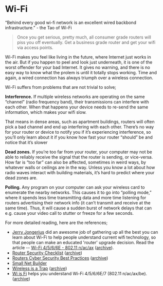 # Wi-Fi

“Behind every good wi-fi network is an excellent wired backbond infrastructure.” - the Tao of Wi-Fi

> Once you get serious, pretty much, all consumer grade routers will piss you off eventually. Get a business grade router and get your wifi via access points.

Wi-Fi makes you feel like living in the future, where Internet just works in the air. But if you happen to peel and look just underneath, it is one of the worst offender for your bad Internet. It gives no warning, and there is no easy way to know what the prolem is until it totally stops working. Time and again, a wired connection has always triumph over a wireless connection.

Wi-Fi suffers from problems that are not trivial to solve;

__Interference.__ If multiple wireless networks are operating on the same “channel” (radio frequency band), their transmissions can interfere with each other. When that happens your device needs to re-send the same information, which makes your wifi slow.

That means in dense areas, such as apartment buildings, routers will often pick a bad channel and end up interfering with each other. There’s no way for your router or device to notify you if it’s experiencing interference, so you’ll only learn about it if you know how fast your router “should” be and notice that it’s slower

__Dead zones.__ If you’re too far from your router, your computer may not be able to reliably receive the signal that the router is sending, or vice-versa. How far is “too far” can also be affected, sometimes in weird ways, by whatever walls or ceilings are in the way. Unless you know a lot about how radio waves interact with building materials, it’s hard to predict where your dead zones are.

__Polling.__ Any program on your computer can ask your wireless card to enumerate the nearby networks. This causes it to go into “polling mode,” where it spends less time transmitting data and more time listening for routers advertising their network info (it can’t transmit and receive at the same time). Thus, it will cause a sudden burst of network delays that can e.g. cause your video call to stutter or freeze for a few seconds.

For more detailed reading, here are the references;

- [Jerry Jongerius](https://www.duckware.com/support/about.html) did an awesome job of gathering up all the best you can learn about Wi-Fi to help people understand current wifi technology, so that people can make an educated 'router' upgrade decision. Read the article -- [Wi-Fi 4/5/6/6E - 802.11 n/ac/ax](https://www.duckware.com/tech/wifi-in-the-us.html) ([archive](https://archive.ph/JwuHR)).
- [Router Security Checklist](https://routersecurity.org/checklist.php) ([archive](https://archive.ph/Qvqyn))
- [Routers Cyber Security Best Practices](https://www.cyber.gc.ca/en/guidance/routers-cyber-security-best-practices-itsap80019) ([archive](https://archive.is/oTPkb))
- [Small Net Builder](https://www.smallnetbuilder.com)
- [Wireless is a Trap](https://www.benkuhn.net/wireless/) ([archive](https://archive.ph/lRNHd))
- [Wi is Fi](https://www.wiisfi.com) helps you understand Wi-Fi 4/5/6/6E/7 (802.11 n/ac/ax/be). ([archive](https://archive.is/3C682))
